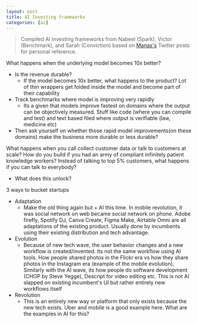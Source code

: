 ```yaml
---
layout: post
title: AI Investing frameworks
categories: [ai]
---
```


>Compiled AI investing frameworks from Nabeel (Spark), Victor (Benchmark), and Sarah (Conviction) based on [Manas's](https://x.com/manasjsaloi) Twitter posts for personal reference.

What happens when the underlying model becomes 10x better? 
  - Is the revenue durable? 
    - If the model becomes 10x better, what happens to the product? Lot of thin wrappers get folded inside the model and become part of their capability
  - Track benchmarks where model is improving very rapidly
    - Its a given that models improve fastest on domains where the output can be objectively measured. Stuff like code (where you can compile and test) and text based filed where output is verifiable (law, medicine etc)
  - Then ask yourself on whether those rapid model improvements(on these domains) make the business more durable or less durable?
  
What happens when you call collect customer data or talk to customers at scale? How do you build if you had an army of compliant infinitely patient knowledge workers? Instead of talking to top 5% customers, what happens if you can talk to everybody? 
  - What does this unlock?
  
3 ways to bucket startups
  - Adaptation
    - Make the old thing again but + AI this time. In mobile revolution, it was social network on web became social network on phone. Adobe firefly, Spotify DJ, Canva Create, Figma Make, Airtable Omni are all adaptations of the existing product. Usually done by incumbents using their existing distribution and tech advantage. 
  - Evolution
    - Because of new tech wave, the user behavior changes and a new workflow is created/invented. Its not the same workflow using AI tools. How people shared photos in the Flickr era vs how they share photos in the Instagram era (example of the mobile evolution). Similarly with the AI wave, its how people do software development (CHOP by Steve Yegge), Descript for video editing etc. This is not AI slapped on existing incumbent's UI but rather entirely new workflows itself
  - Revolution
    - This is an entirely new way or platform that only exists because the new tech exists. Uber and mobile is a good example here. What are the examples in AI for this? 
